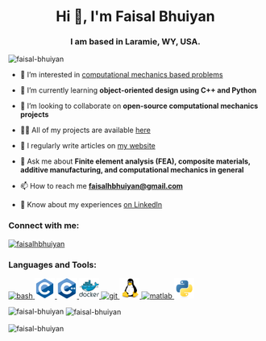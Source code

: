 <h1 align="center">Hi 👋, I'm Faisal Bhuiyan</h1>
<h3 align="center">I am based in Laramie, WY, USA.</h3>

<p align="left"> <img src="https://komarev.com/ghpvc/?username=faisal-bhuiyan&label=Profile%20views&color=0e75b6&style=flat" alt="faisal-bhuiyan" /> </p>

- :eyes: I’m interested in [computational mechanics based problems](https://scholar.google.com/citations?user=v7zm7nYAAAAJ&hl=en)

- 🌱 I’m currently learning **object-oriented design using C++ and Python**

- 👯 I’m looking to collaborate on **open-source computational mechanics projects**

- 👨‍💻 All of my projects are available [here](https://github.com/faisal-bhuiyan?tab=repositories)

- 📝 I regularly write articles on [my website](https://www.faisalhbhuiyan.com)

- 💬 Ask me about **Finite element analysis (FEA), composite materials, additive manufacturing, and computational mechanics in general**

- 📫 How to reach me **faisalhbhuiyan@gmail.com**

- 📄 Know about my experiences [on LinkedIn](https://www.linkedin.com/in/faisalhbhuiyan/)

<h3 align="left">Connect with me:</h3>
<p align="left">
<a href="https://linkedin.com/in/faisalhbhuiyan" target="blank"><img align="center" src="https://raw.githubusercontent.com/rahuldkjain/github-profile-readme-generator/master/src/images/icons/Social/linked-in-alt.svg" alt="faisalhbhuiyan" height="30" width="40" /></a>
</p>

<h3 align="left">Languages and Tools:</h3>
<p align="left"> <a href="https://www.gnu.org/software/bash/" target="_blank" rel="noreferrer"> <img src="https://www.vectorlogo.zone/logos/gnu_bash/gnu_bash-icon.svg" alt="bash" width="40" height="40"/> </a> <a href="https://www.cprogramming.com/" target="_blank" rel="noreferrer"> <img src="https://raw.githubusercontent.com/devicons/devicon/master/icons/c/c-original.svg" alt="c" width="40" height="40"/> </a> <a href="https://www.w3schools.com/cpp/" target="_blank" rel="noreferrer"> <img src="https://raw.githubusercontent.com/devicons/devicon/master/icons/cplusplus/cplusplus-original.svg" alt="cplusplus" width="40" height="40"/> </a> <a href="https://www.docker.com/" target="_blank" rel="noreferrer"> <img src="https://raw.githubusercontent.com/devicons/devicon/master/icons/docker/docker-original-wordmark.svg" alt="docker" width="40" height="40"/> </a> <a href="https://git-scm.com/" target="_blank" rel="noreferrer"> <img src="https://www.vectorlogo.zone/logos/git-scm/git-scm-icon.svg" alt="git" width="40" height="40"/> </a> <a href="https://www.linux.org/" target="_blank" rel="noreferrer"> <img src="https://raw.githubusercontent.com/devicons/devicon/master/icons/linux/linux-original.svg" alt="linux" width="40" height="40"/> </a> <a href="https://www.mathworks.com/" target="_blank" rel="noreferrer"> <img src="https://upload.wikimedia.org/wikipedia/commons/2/21/Matlab_Logo.png" alt="matlab" width="40" height="40"/> </a> <a href="https://www.python.org" target="_blank" rel="noreferrer"> <img src="https://raw.githubusercontent.com/devicons/devicon/master/icons/python/python-original.svg" alt="python" width="40" height="40"/> </a> </p>

<p><img align="left" src="https://github-readme-stats.vercel.app/api/top-langs?username=faisal-bhuiyan&show_icons=true&locale=en&layout=compact" alt="faisal-bhuiyan" /></p>

<p>&nbsp;<img align="center" src="https://github-readme-stats.vercel.app/api?username=faisal-bhuiyan&show_icons=true&locale=en" alt="faisal-bhuiyan" /></p>

<p><img align="center" src="https://github-readme-streak-stats.herokuapp.com/?user=faisal-bhuiyan&" alt="faisal-bhuiyan" /></p>
